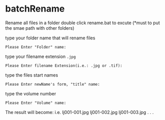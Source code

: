 # batchRename
Rename all files in a folder
double click rename.bat to excute (*must to put the smae path with other folders)

type your folder name that will rename files
```
Please Enter "Folder" name:
```
type your filename extension `.jpg` 
```
Please Enter filename Extension(i.e.: .jpg or .tif):
```
type the files start names
```
Please Enter newName's form, "title" name:
```
type the volume number
```
Please Enter "Volume" name:
```

The result will become:
i.e. lj001-001.jpg
	 lj001-002.jpg
	 lj001-003.jpg
	 	.
	 	.
	 	.